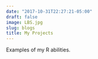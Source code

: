 ```yaml
---
date: "2017-10-31T22:27:21-05:00"
draft: false
image: LBS.jpg
slug: blogs
title: My Projects
---
```


Examples of my R abilities. 